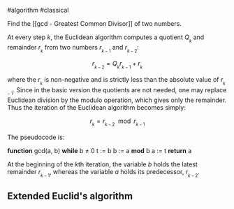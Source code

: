 #algorithm #classical 

Find the [[gcd - Greatest Common Divisor]] of two numbers.

At every step $k$, the Euclidean algorithm computes a quotient $Q_{_k}$ and remainder $r_{_k}$ from two numbers $r_{_{k-1}}$ and $r_{_{k-2}}$:

$$r_{_{k-2}}=Q_{_k}r_{_{k-1}}+r_{_k}$$


where the $r_{_k}$ is non-negative and is strictly less than the absolute value of $r_{_{k-1}}$.
Since in the basic version the quotients are not needed, one may replace Euclidean division by the modulo operation, which gives only the remainder. Thus the iteration of the Euclidean algorithm becomes simply:

$$r_{_k}= r_{_{k-2}} \mod r_{_{k-1}}$$

The pseudocode is:

**function** gcd(a, b)
    **while** b ≠ 0
        t := b
        b := a **mod** b
        a := t
    **return** a


At the beginning of the $k$th iteration, the variable $b$ holds the latest remainder $r_{_{k-1}}$, whereas the variable $a$ holds its predecessor, $r_{_{k-2}}$. 

## Extended Euclid's algorithm